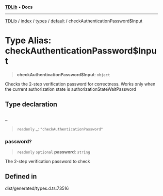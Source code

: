 [**TDLib**](../../../../../../README.md) • **Docs**

***

[TDLib](../../../../../../modules.md) / [index](../../../../../README.md) / [types](../../../README.md) / [default](../README.md) / checkAuthenticationPassword$Input

# Type Alias: checkAuthenticationPassword$Input

> **checkAuthenticationPassword$Input**: `object`

Checks the 2-step verification password for correctness. Works only when the current authorization state is authorizationStateWaitPassword

## Type declaration

### \_

> `readonly` **\_**: `"checkAuthenticationPassword"`

### password?

> `readonly` `optional` **password**: `string`

The 2-step verification password to check

## Defined in

dist/generated/types.d.ts:73516
